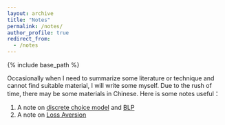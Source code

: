 ```yaml
---
layout: archive
title: "Notes"
permalink: /notes/
author_profile: true
redirect_from:
  - /notes
---
```


{% include base_path %}

Occasionally when I need to summarize some literature or technique and cannot find suitable material, I will write some myself. Due to the rush of time, there may be some materials in Chinese. Here is some notes useful：

1. A note on [discrete choice model](/file/discrete_choice_model.pdf) and [BLP](https://drive.google.com/file/d/1cpLWYRtFbOmG9GvUw3DIOR5CYaYeWvDi/view?usp=drive_link)
2. A note on [Loss Aversion](https://drive.google.com/file/d/16peP1qJvG0E5XQXROVCvXfnxXB-X7StL/view?usp=drive_link)
